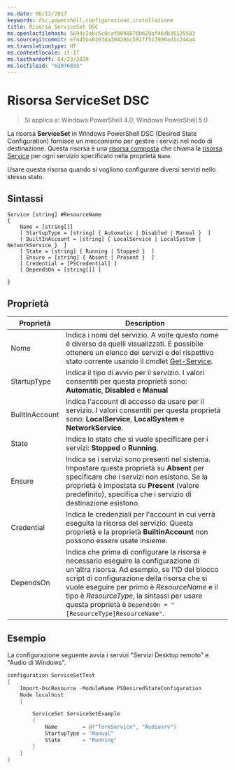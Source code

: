 ```yaml
---
ms.date: 06/12/2017
keywords: dsc,powershell,configurazione,installazione
title: Risorsa ServiceSet DSC
ms.openlocfilehash: 5694c2abc5c0caf0098670b629af464b35125583
ms.sourcegitcommit: e7445ba8203da304286c591ff513900ad1c244a4
ms.translationtype: HT
ms.contentlocale: it-IT
ms.lasthandoff: 04/23/2019
ms.locfileid: "62076835"
---
```

# <a name="dsc-serviceset-resource"></a>Risorsa ServiceSet DSC

> Si applica a: Windows PowerShell 4.0, Windows PowerShell 5.0

La risorsa **ServiceSet** in Windows PowerShell DSC (Desired State Configuration) fornisce un meccanismo per gestire i servizi nel nodo di destinazione. Questa risorsa è una [risorsa composta](../../../resources/authoringResourceComposite.md) che chiama la [risorsa Service](serviceResource.md) per ogni servizio specificato nella proprietà `Name`.

Usare questa risorsa quando si vogliono configurare diversi servizi nello stesso stato.

## <a name="syntax"></a>Sintassi

```
Service [string] #ResourceName
{
    Name = [string[]]
    [ StartupType = [string] { Automatic | Disabled | Manual }  ]
    [ BuiltInAccount = [string] { LocalService | LocalSystem | NetworkService }  ]
    [ State = [string] { Running | Stopped }  ]
    [ Ensure = [string] { Absent | Present }  ]
    [ Credential = [PSCredential] ]
    [ DependsOn = [string[]] ]

}
```

## <a name="properties"></a>Proprietà

|  Proprietà  |  Description   |
|---|---|
| Nome| Indica i nomi del servizio. A volte questo nome è diverso da quelli visualizzati. È possibile ottenere un elenco dei servizi e del rispettivo stato corrente usando il cmdlet [Get-Service](https://technet.microsoft.com/library/hh849804.aspx).|
| StartupType| Indica il tipo di avvio per il servizio. I valori consentiti per questa proprietà sono: **Automatic**, **Disabled** e **Manual**|
| BuiltInAccount| Indica l'account di accesso da usare per il servizio. I valori consentiti per questa proprietà sono: **LocalService**, **LocalSystem** e **NetworkService**.|
| State| Indica lo stato che si vuole specificare per i servizi: **Stopped** o **Running**.|
| Ensure| Indica se i servizi sono presenti nel sistema. Impostare questa proprietà su **Absent** per specificare che i servizi non esistono. Se la proprietà è impostata su **Present** (valore predefinito), specifica che i servizio di destinazione esistono.|
| Credential| Indica le credenziali per l'account in cui verrà eseguita la risorsa del servizio. Questa proprietà e la proprietà **BuiltinAccount** non possono essere usate insieme.|
| DependsOn| Indica che prima di configurare la risorsa è necessario eseguire la configurazione di un'altra risorsa. Ad esempio, se l'ID del blocco script di configurazione della risorsa che si vuole eseguire per primo è *ResourceName* e il tipo è *ResourceType*, la sintassi per usare questa proprietà è `DependsOn = "[ResourceType]ResourceName"`.|



## <a name="example"></a>Esempio

La configurazione seguente avvia i servizi "Servizi Desktop remoto" e "Audio di Windows".

```powershell
configuration ServiceSetTest
{
    Import-DscResource -ModuleName PSDesiredStateConfiguration
    Node localhost
    {

        ServiceSet ServiceSetExample
        {
            Name        = @("TermService", "Audiosrv")
            StartupType = "Manual"
            State       = "Running"
        }
    }
}
```
